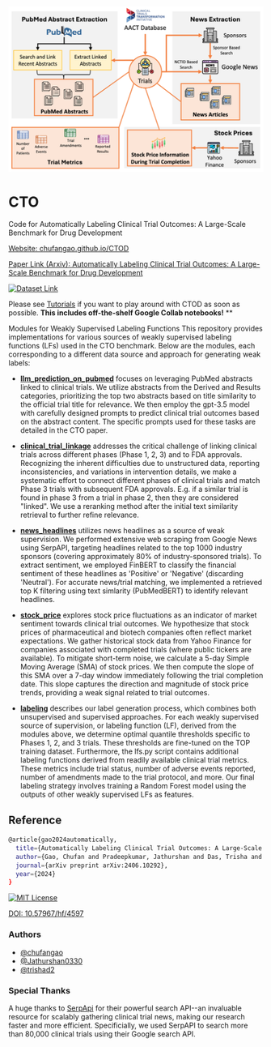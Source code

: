 <p align="center"><img src="./CTO.png"/></p>

# CTO

Code for Automatically Labeling Clinical Trial Outcomes: A Large-Scale Benchmark for Drug Development

[Website: chufangao.github.io/CTOD](https://chufangao.github.io/CTOD/)

[Paper Link (Arxiv): Automatically Labeling Clinical Trial Outcomes: A Large-Scale Benchmark for Drug Development](https://arxiv.org/abs/2406.10292)

[![Dataset Link](https://huggingface.co/datasets/huggingface/badges/resolve/main/dataset-on-hf-md.svg)](https://huggingface.co/datasets/chufangao/CTO)

Please see [Tutorials](https://github.com/chufangao/CTOD/tree/main/tutorials) if you want to play around with CTOD as soon as possible. **This includes off-the-shelf Google Collab notebooks!**
**

Modules for Weakly Supervised Labeling Functions
This repository provides implementations for various sources of weakly supervised labeling functions (LFs) used in the CTO benchmark. Below are the modules, each corresponding to a different data source and approach for generating weak labels:

- **[llm_prediction_on_pubmed](https://github.com/chufangao/CTOD/tree/main/llm_prediction_on_pubmed)** focuses on leveraging PubMed abstracts linked to clinical trials. We utilize abstracts from the Derived and Results categories, prioritizing the top two abstracts based on title similarity to the official trial title for relevance. We then employ the gpt-3.5 model with carefully designed prompts to predict clinical trial outcomes based on the abstract content. The specific prompts used for these tasks are detailed in the CTO paper.

- **[clinical_trial_linkage](https://github.com/chufangao/CTOD/tree/main/clinical_trial_linkage)** addresses the critical challenge of linking clinical trials across different phases (Phase 1, 2, 3) and to FDA approvals. Recognizing the inherent difficulties due to unstructured data, reporting inconsistencies, and variations in intervention details, we make a systematic effort to connect different phases of clinical trials and match Phase 3 trials with subsequent FDA approvals. E.g. if a similar trial is found in phase 3 from a trial in phase 2, then they are considered "linked". We use a reranking method after the initial text similarity retrieval to further refine relevance. 

- **[news_headlines](https://github.com/chufangao/CTOD/tree/main/news_headlines)** utilizes news headlines as a source of weak supervision. We performed extensive web scraping from Google News using SerpAPI, targeting headlines related to the top 1000 industry sponsors (covering approximately 80% of industry-sponsored trials). To extract sentiment, we employed FinBERT to classify the financial sentiment of these headlines as 'Positive' or 'Negative' (discarding 'Neutral'). For accurate news/trial matching, we implemented a retrieved top K filtering using text simlarity (PubMedBERT) to identify relevant headlines.

- **[stock_price](https://github.com/chufangao/CTOD/tree/main/stock_price)** explores stock price fluctuations as an indicator of market sentiment towards clinical trial outcomes. We hypothesize that stock prices of pharmaceutical and biotech companies often reflect market expectations.  We gather historical stock data from Yahoo Finance for companies associated with completed trials (where public tickers are available).  To mitigate short-term noise, we calculate a 5-day Simple Moving Average (SMA) of stock prices. We then compute the slope of this SMA over a 7-day window immediately following the trial completion date. This slope captures the direction and magnitude of stock price trends, providing a weak signal related to trial outcomes.

- **[labeling](https://github.com/chufangao/CTOD/tree/main/labeling)** describes our label generation process, which combines both unsupervised and supervised approaches. For each weakly supervised source of supervision, or labeling function (LF), derived from the modules above, we determine optimal quantile thresholds specific to Phases 1, 2, and 3 trials. These thresholds are fine-tuned on the TOP training dataset. Furthermore, the lfs.py script contains additional labeling functions derived from readily available clinical trial metrics. These metrics include trial status, number of adverse events reported, number of amendments made to the trial protocol, and more. Our final labeling strategy involves training a Random Forest model using the outputs of other weakly supervised LFs as features. 

## Reference
```bash
@article{gao2024automatically,
  title={Automatically Labeling Clinical Trial Outcomes: A Large-Scale Benchmark for Drug Development},
  author={Gao, Chufan and Pradeepkumar, Jathurshan and Das, Trisha and Thati, Shivashankar and Sun, Jimeng},
  journal={arXiv preprint arXiv:2406.10292},
  year={2024}
}
```    
[![MIT License](https://img.shields.io/badge/License-MIT-green.svg)](https://choosealicense.com/licenses/mit/)

[DOI: 10.57967/hf/4597](https://doi.org/10.57967/hf/4597)


### Authors

- [@chufangao](https://www.github.com/chufangao)
- [@Jathurshan0330](https://www.github.com/Jathurshan0330)
- [@trishad2](https://www.github.com/trishad2)

### Special Thanks

A huge thanks to [SerpApi](https://serpapi.com/) for their powerful search API--an invaluable resource for scalably gathering clinical trial news, making our research faster and more efficient. Specificially, we used SerpAPI to search more than 80,000 clinical trials using their Google search API.
